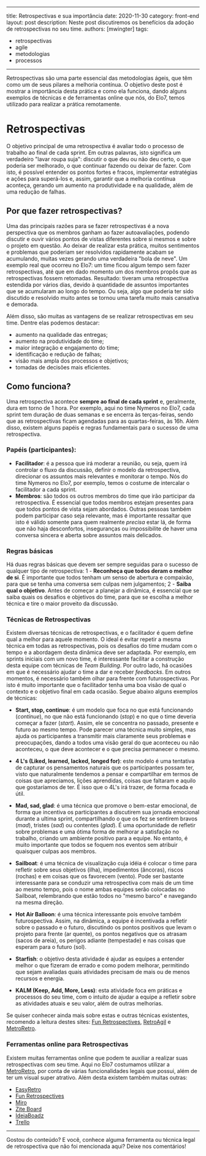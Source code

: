
---
title: Retrospectivas e sua importância
date: 2020-11-30
category: front-end
layout: post
description: Neste post discutiremos os benefícios da adoção de retrospectivas no seu time.
authors: [mwingter]
tags:
  - retrospectivas
  - agile
  - metodologias
  - processos
---

Retrospectivas são uma parte essencial das metodologias ágeis, que têm como um de seus pilares a melhoria contínua. O objetivo deste post é mostrar a importância desta prática e como ela funciona, dando alguns exemplos de técnicas e de ferramentas online que nós, do Elo7, temos utilizado para realizar a prática remotamente.

# Retrospectivas
O objetivo principal de uma retrospectiva é avaliar todo o processo de trabalho ao final de cada sprint. Em outras palavras, isto significa um verdadeiro "lavar roupa suja": discutir o que deu ou não deu certo, o que poderia ser melhorado, o que continuar fazendo ou deixar de fazer. Com isto, é possível entender os pontos fortes e fracos, implementar estratégias e ações para superá-los e, assim, garantir que a melhoria contínua aconteça, gerando um aumento na produtividade e na qualidade, além de uma redução de falhas.

## Por que fazer retrospectivas?
Uma das principais razões para se fazer retrospectivas é a nova perspectiva que os membros ganham ao fazer autoavaliações, podendo discutir e ouvir vários pontos de vistas diferentes sobre si mesmos e sobre o projeto em questão. Ao deixar de realizar esta prática, muitos sentimentos e problemas que poderiam ser resolvidos rapidamente acabam se acumulando, muitas vezes gerando uma verdadeira "bola de neve". Um exemplo real que ocorreu no Elo7: um time ficou algum tempo sem fazer retrospectivas, até que em dado momento um dos membros propôs que as retrospectivas fossem retomadas. Resultado: tiveram uma retrospectiva estendida por vários dias, devido à quantidade de assuntos importantes que se acumularam ao longo do tempo. Ou seja, algo que poderia ter sido discutido e resolvido muito antes se tornou uma tarefa muito mais cansativa e demorada.

Além disso, são muitas as vantagens de se realizar retrospectivas em seu time. Dentre elas podemos destacar:

* aumento na qualidade das entregas;
* aumento na produtividade do time;
* maior integração e engajamento do time;
* identificação e redução de falhas;
* visão mais ampla dos processos e objetivos;
* tomadas de decisões mais eficientes.

## Como funciona?
Uma retrospectiva acontece **sempre ao final de cada sprint** e, geralmente, dura em torno de 1 hora. Por exemplo, aqui no time Nymeros no Elo7, cada sprint tem duração de duas semanas e se encerra às terças-feiras, sendo que as retrospectivas ficam agendadas para as quartas-feiras, às 16h. Além disso, existem alguns papéis e regras fundamentais para o sucesso de uma retrospectiva.

### Papéis (participantes):
* **Facilitador**: é a pessoa que irá moderar a reunião, ou seja, quem irá controlar o fluxo da discussão, definir o modelo da retrospectiva, direcionar os assuntos mais relevantes e monitorar o tempo. Nós do time Nymeros no Elo7, por exemplo, temos o costume de intercalar o facilitador a cada sprint.
* **Membros**: são todos os outros membros do time que irão participar da retrospectiva. É essencial que todos membros estejam presentes para que todos pontos de vista sejam abordados. Outras pessoas também podem participar caso seja relevante, mas é importante ressaltar que isto é válido somente para quem realmente *precisa* estar lá, de forma que não haja desconfortos, inseguranças ou impossibilite de haver uma conversa sincera e aberta sobre assuntos mais delicados.

### Regras básicas
Há duas regras básicas que devem ser sempre seguidas para o sucesso de qualquer tipo de retrospectiva:
1 - **Reconheça que todos deram o melhor de si**. É importante que todos tenham um senso de abertura e compaixão, para que se tenha uma conversa sem culpas nem julgamentos;
2 - **Saiba qual o objetivo**. Antes de começar a planejar a dinâmica, é essencial que se saiba quais os desafios e objetivos do time, para que se escolha a melhor técnica e tire o maior proveito da discussão.

### Técnicas de Retrospectivas
Existem diversas técnicas de retrospectivas, e o facilitador é quem define qual a melhor para aquele momento. O ideal é evitar repetir a mesma técnica em todas as retrospectivas, pois os desafios do time mudam com o tempo e a abordagem desta dinâmica deve ser adaptada. Por exemplo, em sprints iniciais com um novo time, é interessante facilitar a construção desta equipe com técnicas de _Team Building_. Por outro lado, há ocasiões em que é necessário ajudar o time a dar e receber _feedbacks_. Em outros momentos, é necessário também olhar para frente com futurospectivas. Por isto é muito importante que o facilitador tenha uma boa visão de qual o contexto e o objetivo final em cada ocasião. Segue abaixo alguns exemplos de técnicas:

* **Start, stop, continue**: é um modelo que foca no que está funcionando (_continue_), no que não está funcionando (_stop_) e no que o time deveria começar a fazer (_start_). Assim, ele se concentra no passado, presente e futuro ao mesmo tempo. Pode parecer uma técnica muito simples, mas ajuda os participantes a transmitir mais claramente seus problemas e preocupações, dando a todos uma visão geral do que aconteceu ou não aconteceu, o que deve acontecer e o que precisa permanecer o mesmo.

* **4 L's (Liked, learned, lacked, longed for)**: este modelo é uma tentativa de capturar os pensamentos naturais que os participantes possam ter, visto que naturalmente tendemos a pensar e compartilhar em termos de coisas que apreciamos, lições aprendidas, coisas que faltaram e aquilo que gostaríamos de ter. É isso que o 4L's irá trazer, de forma focada e útil.

* **Mad, sad, glad**: é uma técnica que promove o bem-estar emocional, de forma que incentiva os participantes a discutirem sua jornada emocional durante a ultima sprint, compartilhando o que os fez se sentirem bravos (_mad_), tristes (_sad_) ou contentes (_glad_). É uma oportunidade de refletir sobre problemas e uma ótima forma de melhorar a satisfação no trabalho, criando um ambiente positivo para a equipe. No entanto, é muito importante que todos se foquem nos eventos sem atribuir quaisquer culpas aos membros.

* **Sailboat**: é uma técnica de visualização cuja idéia é colocar o time para refletir sobre seus objetivos (ilha), impedimentos (âncoras), riscos (rochas) e em coisas que os favorecem (vento). Pode ser bastante interessante para se conduzir uma retrospectiva com mais de um time ao mesmo tempo, pois o nome ambas equipes serão colocadas no Sailboat, relembrando que estão todos no "mesmo barco" e navegando na mesma direção.

* **Hot Air Balloon**: é uma técnica interessante pois envolve também futurospectiva. Assim, na dinâmica, a equipe é incentivada a refletir sobre o passado e o futuro, discutindo os pontos positivos que levam o projeto para frente (ar quente), os pontos negativos que os atrasam (sacos de areia), os perigos adiante (tempestade) e nas coisas que esperam para o futuro (sol).

* **Starfish**: o objetivo desta atividade é ajudar as equipes a entender melhor o que fizeram de errado e como podem melhorar, permitindo que sejam avaliadas quais atividades precisam de mais ou de menos recursos e energia.

* **KALM (Keep, Add, More, Less)**: esta atividade foca em práticas e processos do seu time, com o intuito de ajudar a equipe a refletir sobre as atividades atuais e seu valor, além de outras melhorias.

Se quiser conhecer ainda mais sobre estas e outras técnicas existentes, recomendo a leitura destes sites: [Fun Retrospectives](https://www.funretrospectives.com/), [RetroAgil](https://retroagil.wordpress.com/) e [MetroRetro](https://metroretro.io/templates).

### Ferramentas online para Retrospectivas
Existem muitas ferramentas online que podem te auxiliar a realizar suas retrospectivas com seu time. Aqui no Elo7 costumamos utilizar a [MetroRetro](https://metroretro.io/), por conta de várias funcionalidades legais que possui, além de ter um visual super atrativo. Além desta existem também muitas outras:
* [EasyRetro](https://easyretro.io/)
* [Fun Retrospectives](https://www.funretrospectives.com/)
* [Miro](https://miro.com/)
* [Zite Board](https://ziteboard.com/)
* [IdeiaBoadz](https://ideaboardz.com/)
* [Trello](https://trello.com/)

___
Gostou do conteúdo? E você, conhece alguma ferramenta ou técnica legal de retrospectiva que não foi mencionada aqui? Deixe nos comentários!
